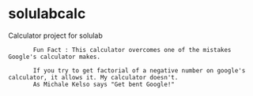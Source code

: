 # solulabcalc
Calculator project for solulab

           Fun Fact : This calculator overcomes one of the mistakes Google's calculator makes.

           If you try to get factorial of a negative number on google's calculator, it allows it. My calculator doesn't.
           As Michale Kelso says "Get bent Google!"
           
